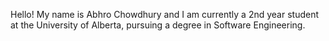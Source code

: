 Hello! My name is Abhro Chowdhury and I am currently a 2nd year student at the University of Alberta, pursuing a degree in Software Engineering.

